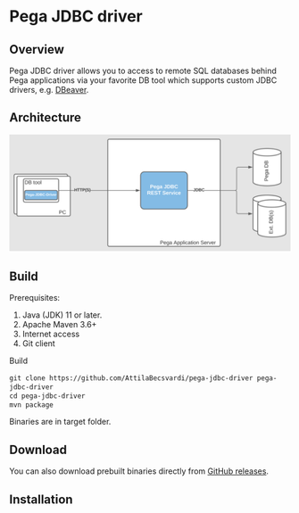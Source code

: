 # Pega JDBC driver

## Overview

Pega JDBC driver allows you to access to remote SQL databases behind Pega applications via your favorite DB tool which
supports custom JDBC drivers, e.g. [DBeaver](https://github.com/dbeaver/dbeaver).

## Architecture

![Architecture_diagram](docs/images/Architecture_diagram.svg)

## Build

Prerequisites:

1. Java (JDK) 11 or later.
2. Apache Maven 3.6+
3. Internet access
4. Git client

Build

```
git clone https://github.com/AttilaBecsvardi/pega-jdbc-driver pega-jdbc-driver
cd pega-jdbc-driver
mvn package
```

Binaries are in target folder.

## Download

You can also download prebuilt binaries directly
from [GitHub releases](https://github.com/AttilaBecsvardi/pega-jdbc-driver/releases).

## Installation

